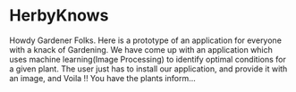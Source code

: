 # HerbyKnows
Howdy Gardener Folks. Here is a prototype of an application for everyone with a knack of Gardening. We have come up with an application which uses machine learning(Image Processing) to identify optimal conditions for a given plant. The user just has to install our application, and provide it with an image, and Voila !! You have the plants inform…
